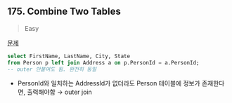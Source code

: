 ## 175. Combine Two Tables

> Easy

[문제](https://leetcode.com/problems/combine-two-tables/)



```sql
select FirstName, LastName, City, State
from Person p left join Address a on p.PersonId = a.PersonId; 
-- outer 안붙여도 됨. 완전히 동일
```

- PersonId와 일치하는 AddressId가 없더라도 Person 테이블에 정보가 존재한다면, 출력해야함 → outer join
